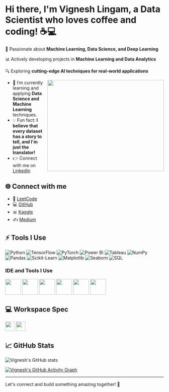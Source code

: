 # Hi there, I'm Vignesh Lingam, a Data Scientist who loves coffee and coding! ☕💻

🚀 Passionate about **Machine Learning, Data Science, and Deep Learning**

📊 Actively developing projects in **Machine Learning and Data Analytics**

🔍 Exploring **cutting-edge AI techniques for real-world applications**

<img align="right" width="370" height="290" src="https://i.pinimg.com/originals/47/f0/34/47f0342cec72b800463bf003eac1257e.gif">

- 🌱 I’m currently learning and applying **Data Science and Machine Learning** techniques.
- 💡 Fun fact: **I believe that every dataset has a story to tell, and I'm just the translator!**
- 👉 Connect with me on [LinkedIn](https://www.linkedin.com/in/vigneshlingam03/)

## 🌐 Connect with me

- 📝 [LeetCode](https://leetcode.com/u/vigneshlingam/)
- 💻 [GitHub](https://github.com/Vigneshlingam03)
- 📊 [Kaggle](https://www.kaggle.com/work)
- ✍️ [Medium](https://medium.com/@vigneshlingamoffl)

## ⚡ Tools I Use

![Python](https://img.shields.io/badge/Python-3776AB?style=for-the-badge&logo=python&logoColor=white) 
![TensorFlow](https://img.shields.io/badge/TensorFlow-FF6F00?style=for-the-badge&logo=tensorflow&logoColor=white) 
![PyTorch](https://img.shields.io/badge/PyTorch-EE4C2C?style=for-the-badge&logo=pytorch&logoColor=white) 
![Power BI](https://img.shields.io/badge/Power%20BI-F2C811?style=for-the-badge&logo=powerbi&logoColor=black) 
![Tableau](https://img.shields.io/badge/Tableau-E97627?style=for-the-badge&logo=tableau&logoColor=white) 
![NumPy](https://img.shields.io/badge/NumPy-013243?style=for-the-badge&logo=numpy&logoColor=white) 
![Pandas](https://img.shields.io/badge/Pandas-150458?style=for-the-badge&logo=pandas&logoColor=white) 
![Scikit-Learn](https://img.shields.io/badge/Scikit--Learn-F7931E?style=for-the-badge&logo=scikit-learn&logoColor=white) 
![Matplotlib](https://img.shields.io/badge/Matplotlib-3776AB?style=for-the-badge&logo=python&logoColor=white) 
![Seaborn](https://img.shields.io/badge/Seaborn-3776AB?style=for-the-badge&logo=python&logoColor=white) 
![SQL](https://img.shields.io/badge/SQL-CC2927?style=for-the-badge&logo=Microsoft%20SQL%20Server&logoColor=white)



### IDE and Tools I Use
<img height="50" width="50" src="https://img.icons8.com/color/48/000000/visual-studio-code-2019.png"/> <img height="50" width="50" src="https://img.icons8.com/color/48/000000/pycharm.png"/> <img height="50" width="50" src="https://img.icons8.com/color/48/000000/jupyter.png"/> <img height="50" width="50" src="https://img.icons8.com/dusk/64/000000/anaconda.png"/> <img height="50" width="50" src="https://img.icons8.com/color/48/000000/notion--v1.png"/> <img height="50" width="50" src="https://img.icons8.com/color/48/000000/github.png"/>


## 💻 Workspace Spec

<img height="30" src="https://img.shields.io/badge/Lenovo-LOQ_NVIDIA_2050-EB0000?style=for-the-badge&logo=lenovo&logoColor=white"/> 
<img height="30" src="https://img.shields.io/badge/NVIDIA-RTX_2050-76B900?style=for-the-badge&logo=nvidia&logoColor=white"/> 

## 📈 GitHub Stats

![Vignesh's GitHub stats](https://github-readme-stats.vercel.app/api?username=Vigneshlingam03&theme=dark&show_icons=true&&hide=issues,contribs)


[![Vignesh's GitHub Activity Graph](https://github-readme-activity-graph.vercel.app/graph?username=Vigneshlingam03&bg_color=000000&color=ffffff&line=51f565&point=ffffff&area=true&hide_border=true)](https://github.com/ashutosh00710/github-readme-activity-graph)

---

Let's connect and build something amazing together! 🚀
